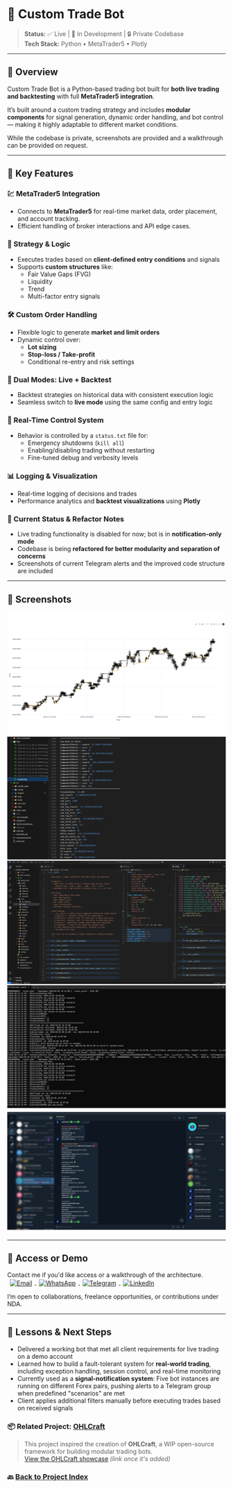 # 🤖 Custom Trade Bot

> **Status:** ✅ Live | 🧪 In Development | 🔒 Private Codebase  
> **Tech Stack:** Python • MetaTrader5 • Plotly

---

## 🧾 Overview

Custom Trade Bot is a Python-based trading bot built for **both live trading and backtesting** with full **MetaTrader5 integration**.

It’s built around a custom trading strategy and includes **modular components** for signal generation, dynamic order handling, and bot control — making it highly adaptable to different market conditions.

While the codebase is private, screenshots are provided and a walkthrough can be provided on request.

---

## 🧩 Key Features

### 💹 MetaTrader5 Integration
- Connects to **MetaTrader5** for real-time market data, order placement, and account tracking.
- Efficient handling of broker interactions and API edge cases.

### 🧠 Strategy & Logic
- Executes trades based on **client-defined entry conditions** and signals
- Supports **custom structures** like:
  - Fair Value Gaps (FVG)
  - Liquidity
  - Trend 
  - Multi-factor entry signals

### 🛠️ Custom Order Handling
- Flexible logic to generate **market and limit orders**
- Dynamic control over:
  - **Lot sizing**
  - **Stop-loss / Take-profit**
  - Conditional re-entry and risk settings

### 🧪 Dual Modes: Live + Backtest
- Backtest strategies on historical data with consistent execution logic
- Seamless switch to **live mode** using the same config and entry logic

### 🔄 Real-Time Control System
- Behavior is controlled by a `status.txt` file for:
  - Emergency shutdowns (`kill all`)
  - Enabling/disabling trading without restarting
  - Fine-tuned debug and verbosity levels

### 📊 Logging & Visualization
- Real-time logging of decisions and trades
- Performance analytics and **backtest visualizations** using **Plotly**

### 🔧 Current Status & Refactor Notes
- Live trading functionality is disabled for now; bot is in **notification-only mode**
- Codebase is being **refactored for better modularity and separation of concerns**
- Screenshots of current Telegram alerts and the improved code structure are included
---

## 📸 Screenshots

![trade-bot-backtest-plotly](./assets/trade-bot-backtest-plotly-fig.png)
![trade-bot-results-log](./assets/trade-bot-results-log.png)
![trade-bot-refactor](./assets/trade-bot-refactor.png)
![trade-bot-working-terminal](./assets/trade-bot-working-terminal.png)
![trade-bot-notifications](./assets/trade-bot-notifications.png)

---

## 🤝 Access or Demo

<p>
    Contact me if you'd like access or a walkthrough of the architecture.
    <a href="mailto:samadeagle@yahoo.com" target="_blank" rel="noreferrer">
    <img src="https://img.icons8.com/fluency/20/new-post.png" width="20" height="20" alt="Email" style="display:inline; text-decoration: none; vertical-align:middle; margin: 0 6px;" />
    </a>
    <a href="https://wa.me/989146446078" target="_blank" rel="noreferrer">
    <img src="https://img.icons8.com/color/20/whatsapp--v1.png" width="20" height="20" alt="WhatsApp" style="display:inline; text-decoration: none; vertical-align:middle; margin: 0 6px;" />
    </a>
    <a href="https://t.me/SamadTnd" target="_blank" rel="noreferrer">
    <img src="https://img.icons8.com/ios-filled/20/0088cc/telegram-app.png" width="20" height="20" alt="Telegram" style="display:inline; text-decoration: none; vertical-align:middle; margin: 0 6px;" />
    </a>
    <a href="https://www.linkedin.com/in/samad-taghi-nezhad-8a8a50300" target="_blank" rel="noreferrer">
    <img src="https://raw.githubusercontent.com/danielcranney/readme-generator/main/public/icons/socials/linkedin.svg" width="20" height="20" alt="LinkedIn" style="display:inline; text-decoration: none; vertical-align:middle; margin: 0 6px;" />
    </a>
</p>
I’m open to collaborations, freelance opportunities, or contributions under NDA.

---

## 🧠 Lessons & Next Steps

- Delivered a working bot that met all client requirements for live trading on a demo account
- Learned how to build a fault-tolerant system for **real-world trading**, including exception handling, session control, and real-time monitoring
- Currently used as a **signal-notification system**: Five bot instances are running on different Forex pairs, pushing alerts to a Telegram group when predefined "scenarios" are met
- Client applies additional filters manually before executing trades based on received signals

### 📦 Related Project: [OHLCraft](https://github.com/SamEag1e/OHLCraft)

> This project inspired the creation of **OHLCraft**, a WIP open-source framework for building modular trading bots.  
> [View the OHLCraft showcase](../portfolio/ohlcraft/overview.md) _(link once it's added)_

### 🔙 [Back to Project Index](../README.md)
